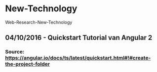 # New-Technology
Web-Research-New-Technology

## __04/10/2016__ - Quickstart Tutorial van Angular 2
### Source: https://angular.io/docs/ts/latest/quickstart.html#!#create-the-project-folder
